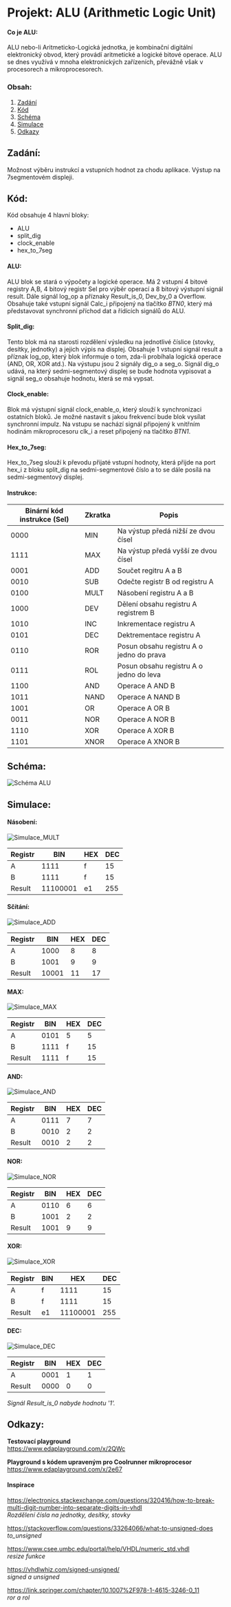 # Projekt: ALU (Arithmetic Logic Unit)
#### Co je ALU:
ALU nebo-li Aritmeticko-Logická jednotka, je kombinační digitální elektronický obvod, který provádí aritmetické a logické bitové operace. ALU se dnes využívá v mnoha elektronických zařízeních, převážně však v procesorech a mikroprocesorech. 

### Obsah:
   1. [Zadání](#Zadání:)
   2. [Kód](#Kód:)
   3. [Schéma](#Schéma:)
   4. [Simulace](#Simulace:)
   5. [Odkazy](#Odkazy:)

## Zadání:
Možnost výběru instrukcí a vstupních hodnot za chodu aplikace. Výstup na 7segmentovém displeji.

## Kód: 
Kód obsahuje 4 hlavní bloky:   
* ALU
* split_dig
* clock_enable
* hex_to_7seg

#### ALU:
ALU blok se stará o výpočety a logické operace. Má 2 vstupní 4 bitové registry A,B, 4 bitový registr Sel pro výběr operací a 8 bitový výstupní signál result. Dále signál log_op a příznaky Result_is_0, Dev_by_0 a Overflow. Obsahuje také vstupní signál Calc_i připojený na tlačítko _BTN0_, který má představovat synchronní příchod dat a řídících signálů do ALU.

#### Split_dig:
Tento blok má na starosti rozdělení výsledku na jednotlivé číslice (stovky, desítky, jednotky) a jejich výpis na displej. Obsahuje 1 vstupní signál result a příznak log_op, který blok informuje o tom, zda-li probíhala logická operace (AND, OR, XOR atd.). Na výstupu jsou 2 signály dig_o a seg_o. Signál dig_o udává, na který sedmi-segmentový displej se bude hodnota vypisovat a signál seg_o obsahuje hodnotu, která se má vypsat.

#### Clock_enable:
Blok má výstupní signál clock_enable_o, který slouží k synchronizaci ostatních bloků. Je možné nastavit s jakou frekvencí bude blok vysílat synchronní impulz. Na vstupu se nachází signál připojený k vnitřním hodinám mikroprocesoru clk_i a reset připojený na tlačítko *BTN1*.

#### Hex_to_7seg:
Hex_to_7seg slouží k převodu přijaté vstupní hodnoty, která přijde na port hex_i z bloku split_dig na sedmi-segmentové číslo a to se dále posílá na sedmi-segmentový displej.

#### Instrukce:
| Binární kód instrukce (Sel) | Zkratka | Popis |
| ------ | ----- | ------ |
| 0000 | MIN | Na výstup předá nižší ze dvou čísel |
| 1111 | MAX | Na výstup předá vyšší ze dvou čísel |
| 0001 | ADD | Součet regitru A a B |
| 0010 | SUB | Odečte registr B od registru A |
| 0100 | MULT | Násobení registru A a B |
| 1000 | DEV | Dělení obsahu registru A registrem B |
| 1010 | INC | Inkrementace registru A |
| 0101 | DEC | Dektrementace registru A |
| 0110 | ROR | Posun obsahu registru A o jedno do prava |
| 0111 | ROL | Posun obsahu registru A o jedno do leva |
| 1100 | AND | Operace A AND B |
| 1011 | NAND | Operace A NAND B |
| 1001 | OR | Operace A OR B |
| 0011 | NOR | Operace A NOR B |
| 1110 | XOR | Operace A XOR B |
| 1101 | XNOR | Operace A XNOR B |


## Schéma:
![Schéma ALU](Screenshots/ALU_schematic.png)

## Simulace:
#### Násobení:
![Simulace_MULT](Screenshots/ALU_mult.png)

| Registr | BIN | HEX | DEC | 
| ----- | ---- | ---- | --- | 
| A | 1111 | f | 15 |
| B | 1111 | f | 15 |
| Result | 11100001 | e1 | 255 |

#### Sčítání:
![Simulace_ADD](Screenshots/ALU_add.png)

| Registr | BIN | HEX | DEC | 
| ----- | ---- | ---- | --- | 
| A | 1000 | 8 | 8 |
| B | 1001 | 9 | 9 |
| Result | 10001 | 11 | 17 |

#### MAX:
![Simulace_MAX](Screenshots/ALU_max.png)

| Registr | BIN | HEX | DEC | 
| ----- | ---- | ---- | --- | 
| A | 0101 | 5 | 5 |
| B | 1111 | f | 15 |
| Result | 1111 | f | 15 |

#### AND:
![Simulace_AND](Screenshots/ALU_and.png)

| Registr | BIN | HEX | DEC | 
| ----- | ---- | ---- | --- | 
| A | 0111 | 7 | 7 |
| B | 0010 | 2 | 2 |
| Result | 0010 | 2 | 2 |

#### NOR:
![Simulace_NOR](Screenshots/ALU_nor.png)

| Registr | BIN | HEX | DEC | 
| ----- | ---- | ---- | --- | 
| A | 0110 | 6 | 6 |
| B | 1001 | 2 | 2 |
| Result | 1001 | 9 | 9 |

#### XOR: 
![Simulace_XOR](Screenshots/ALU_xor.png)

| Registr | BIN | HEX | DEC | 
| ----- | ---- | ---- | --- | 
| A | f | 1111 | 15 |
| B | f | 1111 | 15 |
| Result | e1 | 11100001 | 255 |

#### DEC:
![Simulace_DEC](Screenshots/ALU_Aminus.png)

| Registr | BIN | HEX | DEC | 
| ----- | ---- | ---- | --- | 
| A | 0001 | 1 | 1 |
| Result | 0000 | 0 | 0 |     

_Signál Result_is_0 nabyde hodnotu '1'._

## Odkazy:

**Testovací playground**     
https://www.edaplayground.com/x/2QWc

**Playground s kódem upraveným pro Coolrunner mikroprocesor**     
https://www.edaplayground.com/x/2e67

#### Inspirace
https://electronics.stackexchange.com/questions/320416/how-to-break-multi-digit-number-into-separate-digits-in-vhdl     
_Rozdělení čísla na jednotky, desítky, stovky_

https://stackoverflow.com/questions/33264066/what-to-unsigned-does     
_to_unsigned_

https://www.csee.umbc.edu/portal/help/VHDL/numeric_std.vhdl     
_resize funkce_

https://vhdlwhiz.com/signed-unsigned/    
_signed a unsigned_ 

https://link.springer.com/chapter/10.1007%2F978-1-4615-3246-0_11      
_ror a rol_
